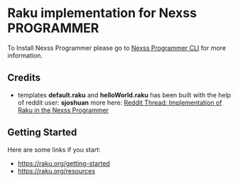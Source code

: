 # Raku implementation for Nexss PROGRAMMER

To Install Nexss Programmer please go to [Nexss Programmer CLI](https://github.com/nexssp/cli#readme) for more information.

## Credits

- templates **default.raku** and **helloWorld.raku** has been built with the help of reddit user: **sjoshuan**
  more here: [Reddit Thread: Implementation of Raku in the Nexss Programmer](https://www.reddit.com/r/rakulang/comments/htxw19/implementation_of_raku_in_the_nexss_programmer)

## Getting Started

Here are some links if you start:

- <https://raku.org/getting-started>
- <https://raku.org/resources>
